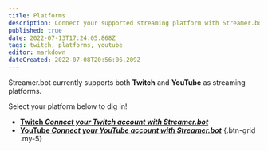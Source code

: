 ```yaml
---
title: Platforms
description: Connect your supported streaming platform with Streamer.bot
published: true
date: 2022-07-13T17:24:05.868Z
tags: twitch, platforms, youtube
editor: markdown
dateCreated: 2022-07-08T20:56:06.209Z
---
```


Streamer.bot currently supports both **Twitch** and **YouTube** as streaming platforms.

Select your platform below to dig in!

- [<i class="mdi mdi-twitch text--twitch"></i> **Twitch *Connect your Twitch account with Streamer.bot***](/en/Platforms/Twitch)
- [<i class="mdi mdi-youtube text--youtube"></i> **YouTube *Connect your YouTube account with Streamer.bot***](/en/Platforms/YouTube)
{.btn-grid .my-5}